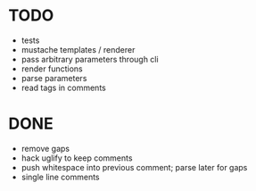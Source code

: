 # TODO

- tests
- mustache templates / renderer
- pass arbitrary parameters through cli
- render functions
- parse parameters
- read tags in comments

# DONE

- remove gaps
- hack uglify to keep comments
- push whitespace into previous comment; parse later for gaps
- single line comments